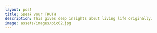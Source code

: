 ```yaml
---
layout: post
title: Speak your TRUTH
description: This gives deep insights about living life originally.
image: assets/images/pic02.jpg
---
```



